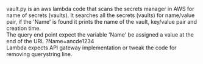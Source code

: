 vault.py is an aws lambda code that scans the secrets manager in AWS for name of secrets (vaults). It searches all the secrets (vaults)  for name/value pair, if the 'Name' is found it prints the name of the vault, key/value pair and creation time. <br>
The query end point expect the variable 'Name' be assigned a value  at the end of the URL  ?Name=ancde1234 <br>
Lambda expects API gateway implementation or tweak the code for removing querystring line.  <br>
